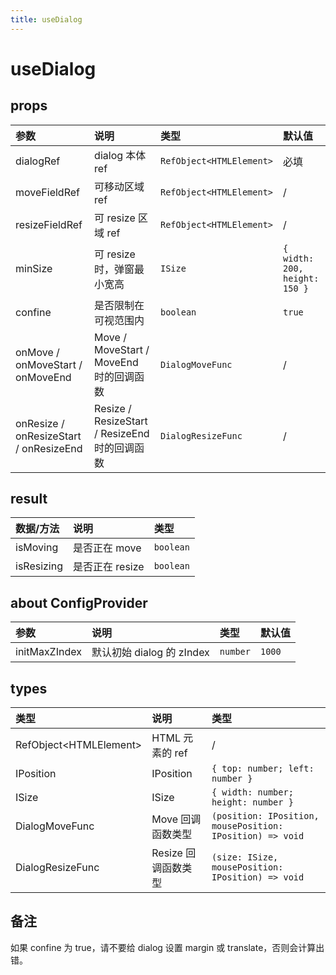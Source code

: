 ```yaml
---
title: useDialog
---
```


# useDialog

<code src="./demos/base.tsx"></code>

<code src="./demos/provider.tsx"></code>

## props

| 参数                                   | 说明                                          | 类型                     | 默认值                        |
| :------------------------------------- | :-------------------------------------------- | :----------------------- | :---------------------------- |
| dialogRef                              | dialog 本体 ref                               | `RefObject<HTMLElement>` | 必填                          |
| moveFieldRef                           | 可移动区域 ref                                | `RefObject<HTMLElement>` | /                             |
| resizeFieldRef                         | 可 resize 区域 ref                            | `RefObject<HTMLElement>` | /                             |
| minSize                                | 可 resize 时，弹窗最小宽高                    | `ISize`                  | `{ width: 200, height: 150 }` |
| confine                                | 是否限制在可视范围内                          | `boolean`                | `true`                        |
| onMove / onMoveStart / onMoveEnd       | Move / MoveStart / MoveEnd 时的回调函数       | `DialogMoveFunc`         | /                             |
| onResize / onResizeStart / onResizeEnd | Resize / ResizeStart / ResizeEnd 时的回调函数 | `DialogResizeFunc`       | /                             |

## result

| 数据/方法  | 说明            | 类型      |
| :--------- | :-------------- | :-------- |
| isMoving   | 是否正在 move   | `boolean` |
| isResizing | 是否正在 resize | `boolean` |

## about ConfigProvider

| 参数          | 说明                      | 类型     | 默认值 |
| :------------ | :------------------------ | :------- | :----- |
| initMaxZIndex | 默认初始 dialog 的 zIndex | `number` | `1000` |

## types

| 类型                     | 说明                | 类型                                                      |
| :----------------------- | :------------------ | :-------------------------------------------------------- |
| RefObject\<HTMLElement\> | HTML 元素的 ref     | /                                                         |
| IPosition                | IPosition           | `{ top: number; left: number }`                           |
| ISize                    | ISize               | `{ width: number; height: number }`                       |
| DialogMoveFunc           | Move 回调函数类型   | `(position: IPosition, mousePosition: IPosition) => void` |
| DialogResizeFunc         | Resize 回调函数类型 | `(size: ISize, mousePosition: IPosition) => void`         |

## 备注

如果 confine 为 true，请不要给 dialog 设置 margin 或 translate，否则会计算出错。
